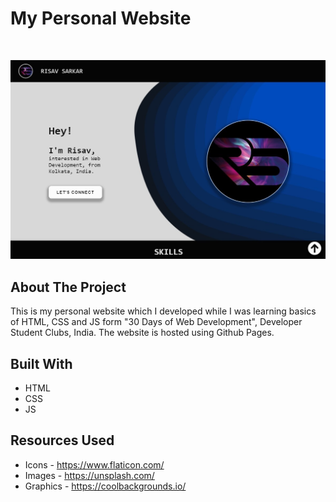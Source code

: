 # My Personal Website

<br />
<p align="center">
  <a href="https://risav-sarkar.github.io/">
    <img src="Img/Website_thumbnail.jpg" >
  </a>
</p>

## About The Project

This is my personal website which I developed while I was learning basics of HTML, CSS and JS form "30 Days of Web Development", Developer Student Clubs, India. The website is hosted using Github Pages.

## Built With
* HTML
* CSS
* JS

## Resources Used
* Icons - https://www.flaticon.com/
* Images - https://unsplash.com/ 
* Graphics - https://coolbackgrounds.io/
